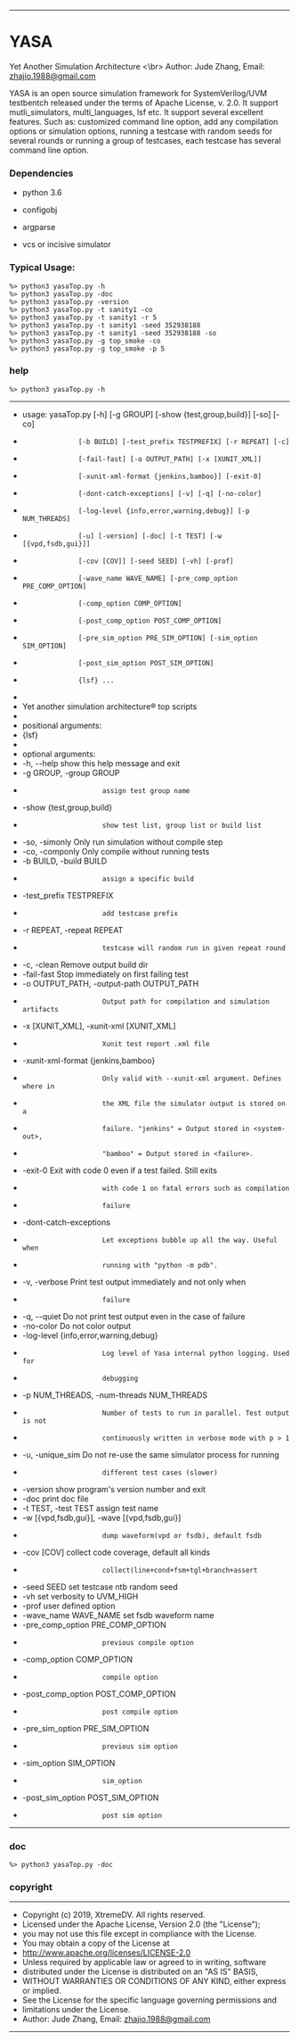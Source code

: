 *******************************************************************************
# YASA
Yet Another Simulation Architecture <\br>
Author: Jude Zhang, Email: zhajio.1988@gmail.com

YASA is an open source simulation framework for SystemVerilog/UVM testbentch
released under the terms of Apache License, v. 2.0. 
It support mutli_simulators, multi_languages, lsf etc.
It support several excellent features. Such as:
customized command line option, add any compilation options or simulation options, 
running a testcase with random seeds for several rounds or running a group of 
testcases, each testcase has several command line option.

### Dependencies
* python 3.6
* configobj
* argparse

* vcs or incisive simulator

### Typical Usage:
    %> python3 yasaTop.py -h    
    %> python3 yasaTop.py -doc 
    %> python3 yasaTop.py -version
    %> python3 yasaTop.py -t sanity1 -co
    %> python3 yasaTop.py -t sanity1 -r 5 
    %> python3 yasaTop.py -t sanity1 -seed 352938188
    %> python3 yasaTop.py -t sanity1 -seed 352938188 -so
    %> python3 yasaTop.py -g top_smoke -co
    %> python3 yasaTop.py -g top_smoke -p 5

### help
    %> python3 yasaTop.py -h
******************************************************************************
* usage: yasaTop.py [-h] [-g GROUP] [-show {test,group,build}] [-so] [-co]
*                   [-b BUILD] [-test_prefix TESTPREFIX] [-r REPEAT] [-c]
*                   [-fail-fast] [-o OUTPUT_PATH] [-x [XUNIT_XML]]
*                   [-xunit-xml-format {jenkins,bamboo}] [-exit-0]
*                   [-dont-catch-exceptions] [-v] [-q] [-no-color]
*                   [-log-level {info,error,warning,debug}] [-p NUM_THREADS]
*                   [-u] [-version] [-doc] [-t TEST] [-w [{vpd,fsdb,gui}]]
*                   [-cov [COV]] [-seed SEED] [-vh] [-prof]
*                   [-wave_name WAVE_NAME] [-pre_comp_option PRE_COMP_OPTION]
*                   [-comp_option COMP_OPTION]
*                   [-post_comp_option POST_COMP_OPTION]
*                   [-pre_sim_option PRE_SIM_OPTION] [-sim_option SIM_OPTION]
*                   [-post_sim_option POST_SIM_OPTION]
*                   {lsf} ...
* 
* Yet another simulation architecture® top scripts
* 
* positional arguments:
*   {lsf}
* 
* optional arguments:
*   -h, --help            show this help message and exit
*   -g GROUP, -group GROUP
*                         assign test group name
*   -show {test,group,build}
*                         show test list, group list or build list
*   -so, -simonly         Only run simulation without compile step
*   -co, -componly        Only compile without running tests
*   -b BUILD, -build BUILD
*                         assign a specific build
*   -test_prefix TESTPREFIX
*                         add testcase prefix
*   -r REPEAT, -repeat REPEAT
*                         testcase will random run in given repeat round
*   -c, -clean            Remove output build dir
*   -fail-fast            Stop immediately on first failing test
*   -o OUTPUT_PATH, -output-path OUTPUT_PATH
*                         Output path for compilation and simulation artifacts
*   -x [XUNIT_XML], -xunit-xml [XUNIT_XML]
*                         Xunit test report .xml file
*   -xunit-xml-format {jenkins,bamboo}
*                         Only valid with --xunit-xml argument. Defines where in
*                         the XML file the simulator output is stored on a
*                         failure. "jenkins" = Output stored in <system-out>,
*                         "bamboo" = Output stored in <failure>.
*   -exit-0               Exit with code 0 even if a test failed. Still exits
*                         with code 1 on fatal errors such as compilation
*                         failure
*   -dont-catch-exceptions
*                         Let exceptions bubble up all the way. Useful when
*                         running with "python -m pdb".
*   -v, -verbose          Print test output immediately and not only when
*                         failure
*   -q, --quiet           Do not print test output even in the case of failure
*   -no-color             Do not color output
*   -log-level {info,error,warning,debug}
*                         Log level of Yasa internal python logging. Used for
*                         debugging
*   -p NUM_THREADS, -num-threads NUM_THREADS
*                         Number of tests to run in parallel. Test output is not
*                         continuously written in verbose mode with p > 1
*   -u, -unique_sim       Do not re-use the same simulator process for running
*                         different test cases (slower)
*   -version              show program's version number and exit
*   -doc                  print doc file
*   -t TEST, -test TEST   assign test name
*   -w [{vpd,fsdb,gui}], -wave [{vpd,fsdb,gui}]
*                         dump waveform(vpd or fsdb), default fsdb
*   -cov [COV]            collect code coverage, default all kinds
*                         collect(line+cond+fsm+tgl+branch+assert
*   -seed SEED            set testcase ntb random seed
*   -vh                   set verbosity to UVM_HIGH
*   -prof                 user defined option
*   -wave_name WAVE_NAME  set fsdb waveform name
*   -pre_comp_option PRE_COMP_OPTION
*                         previous compile option
*   -comp_option COMP_OPTION
*                         compile option
*   -post_comp_option POST_COMP_OPTION
*                         post compile option
*   -pre_sim_option PRE_SIM_OPTION
*                         previous sim option
*   -sim_option SIM_OPTION
*                         sim_option
*   -post_sim_option POST_SIM_OPTION
*                         post sim option
******************************************************************************

### doc 
    %> python3 yasaTop.py -doc

### copyright
******************************************************************************
* Copyright (c) 2019, XtremeDV. All rights reserved.
* Licensed under the Apache License, Version 2.0 (the "License");
* you may not use this file except in compliance with the License.
* You may obtain a copy of the License at
* http://www.apache.org/licenses/LICENSE-2.0
* Unless required by applicable law or agreed to in writing, software
* distributed under the License is distributed on an "AS IS" BASIS,
* WITHOUT WARRANTIES OR CONDITIONS OF ANY KIND, either express or implied.
* See the License for the specific language governing permissions and
* limitations under the License.
* Author: Jude Zhang, Email: zhajio.1988@gmail.com
*******************************************************************************
